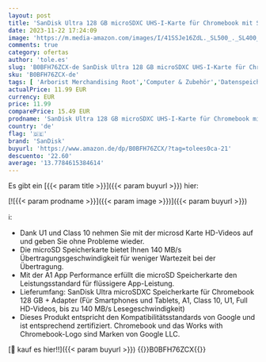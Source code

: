 ```yaml
---
layout: post
title: 'SanDisk Ultra 128 GB microSDXC UHS-I-Karte für Chromebook mit SD-Adapter  Für Smartphones und Tablets  A1  Class 10  U1  Full HD-Videos  bis zu 140 MB/s Lesegeschwindigkeit  10 Jahre Garantie'
date: 2023-11-22 17:24:09
image: 'https://m.media-amazon.com/images/I/41SSJe16ZdL._SL500_._SL400_.jpg'
comments: true
category: ofertas
author: 'tole.es'
slug: 'B0BFH76ZCX-de SanDisk Ultra 128 GB microSDXC UHS-I-Karte für Chromebook...'
sku: 'B0BFH76ZCX-de'
tags: [ 'Arborist Merchandising Root','Computer & Zubehör','Datenspeicher','Externe Datenspeicher','Komponenten & Ersatzteile','Micro SD Speicherkarten','Self Service','Special Features Stores','Speicherkarten','Speicherkarten & USB-Sticks','a4cbee59-f823-40fe-831a-7de64f655f6f_0','a4cbee59-f823-40fe-831a-7de64f655f6f_9901','sandisk','🇩🇪', ]
actualPrice: 11.99 EUR
currency: EUR
price: 11.99
comparePrice: 15.49 EUR
prodname: 'SanDisk Ultra 128 GB microSDXC UHS-I-Karte für Chromebook mit SD-Adapter  Für Smartphones und Tablets  A1  Class 10  U1  Full HD-Videos  bis zu 140 MB/s Lesegeschwindigkeit  10 Jahre Garantie'
country: 'de'
flag: '🇩🇪'
brand: 'SanDisk'
buyurl: 'https://www.amazon.de/dp/B0BFH76ZCX/?tag=tolees0ca-21'
descuento: '22.60'
average: '13.7784615384614'
---
```


Es gibt ein [{{< param title >}}]({{< param buyurl >}}) hier:

[![{{< param prodname >}}]({{< param image >}})]({{< param buyurl >}})

ℹ️:

- Dank U1 und Class 10 nehmen Sie mit der microsd Karte HD-Videos auf und geben Sie ohne Probleme wieder.
- Die microSD Speicherkarte bietet Ihnen 140 MB/s Übertragungsgeschwindigkeit für weniger Wartezeit bei der Übertragung.
- Mit der A1 App Performance erfüllt die microSD Speicherkarte den Leistungsstandard für flüssigere App-Leistung.
- Lieferumfang: SanDisk Ultra microSDXC Speicherkarte für Chromebook 128 GB + Adapter (Für Smartphones und Tablets, A1, Class 10, U1, Full HD-Videos, bis zu 140 MB/s Lesegeschwindigkeit)
- Dieses Produkt entspricht den Kompatibilitätsstandards von Google und ist entsprechend zertifiziert. Chromebook und das Works with Chromebook-Logo sind Marken von Google LLC.

[🛒 kauf es hier!!]({{< param buyurl >}})
{{<world>}}B0BFH76ZCX{{</world>}}
